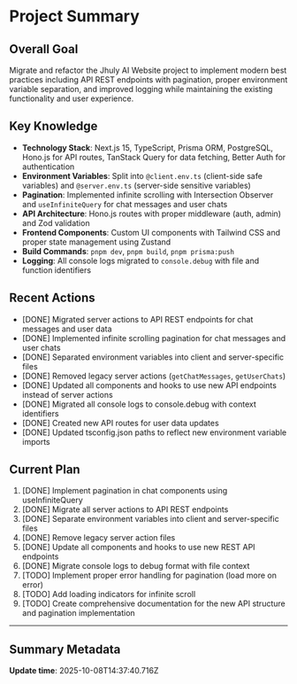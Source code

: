 # Project Summary

## Overall Goal
Migrate and refactor the Jhuly AI Website project to implement modern best practices including API REST endpoints with pagination, proper environment variable separation, and improved logging while maintaining the existing functionality and user experience.

## Key Knowledge
- **Technology Stack**: Next.js 15, TypeScript, Prisma ORM, PostgreSQL, Hono.js for API routes, TanStack Query for data fetching, Better Auth for authentication
- **Environment Variables**: Split into `@client.env.ts` (client-side safe variables) and `@server.env.ts` (server-side sensitive variables)
- **Pagination**: Implemented infinite scrolling with Intersection Observer and `useInfiniteQuery` for chat messages and user chats
- **API Architecture**: Hono.js routes with proper middleware (auth, admin) and Zod validation
- **Frontend Components**: Custom UI components with Tailwind CSS and proper state management using Zustand
- **Build Commands**: `pnpm dev`, `pnpm build`, `pnpm prisma:push`
- **Logging**: All console logs migrated to `console.debug` with file and function identifiers

## Recent Actions
- [DONE] Migrated server actions to API REST endpoints for chat messages and user data
- [DONE] Implemented infinite scrolling pagination for chat messages and user chats
- [DONE] Separated environment variables into client and server-specific files
- [DONE] Removed legacy server actions (`getChatMessages`, `getUserChats`)
- [DONE] Updated all components and hooks to use new API endpoints instead of server actions
- [DONE] Migrated all console logs to console.debug with context identifiers
- [DONE] Created new API routes for user data updates
- [DONE] Updated tsconfig.json paths to reflect new environment variable imports

## Current Plan
1. [DONE] Implement pagination in chat components using useInfiniteQuery
2. [DONE] Migrate all server actions to API REST endpoints
3. [DONE] Separate environment variables into client and server-specific files
4. [DONE] Remove legacy server action files
5. [DONE] Update all components and hooks to use new REST API endpoints
6. [DONE] Migrate console logs to debug format with file context
7. [TODO] Implement proper error handling for pagination (load more on error)
8. [TODO] Add loading indicators for infinite scroll
9. [TODO] Create comprehensive documentation for the new API structure and pagination implementation

---

## Summary Metadata
**Update time**: 2025-10-08T14:37:40.716Z 
